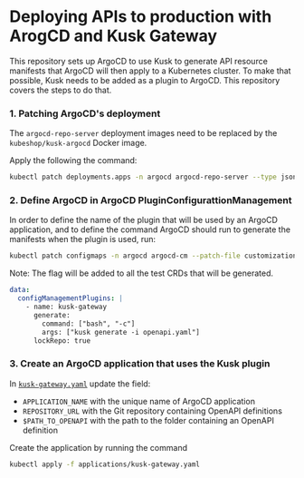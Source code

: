 # Deploying APIs to production with ArogCD and Kusk Gateway

This repository sets up ArgoCD to use Kusk to generate API resource manifests that ArgoCD will then apply to a Kubernetes cluster. To make that possible, Kusk needs to be added as a plugin to ArgoCD. This repository covers the steps to do that. 

### 1. Patching ArgoCD's deployment

The `argocd-repo-server` deployment images need to be replaced by the `kubeshop/kusk-argocd` Docker image.

Apply the following the command: 

```sh
kubectl patch deployments.apps -n argocd argocd-repo-server --type json --patch-file customization/patch.yaml
```

### 2. Define ArgoCD in ArgoCD PluginConfigurattionManagement

In order to define the name of the plugin that will be used by an ArgoCD application, and to define the command ArgoCD should run to generate the manifests when the plugin is used, run: 

```sh
kubectl patch configmaps -n argocd argocd-cm --patch-file customization/argocd-plugins.yaml
```

Note: The flag will be added to all the test CRDs that will be generated.

```yaml
data:
  configManagementPlugins: |
    - name: kusk-gateway
      generate:
        command: ["bash", "-c"]
        args: ["kusk generate -i openapi.yaml"]
      lockRepo: true
```

### 3. Create an ArgoCD application that uses the Kusk plugin 

In [`kusk-gateway.yaml`](applications/kusk-gateway.yaml) update the field:
 - `APPLICATION_NAME` with the unique name of ArgoCD application
 - `REPOSITORY_URL` with the Git repository containing OpenAPI definitions
 - `$PATH_TO_OPENAPI` with the path to the folder containing an OpenAPI definition

Create the application by running the command

```sh
kubectl apply -f applications/kusk-gateway.yaml
```
